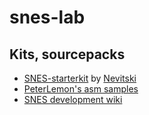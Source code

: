 
# snes-lab

## Kits, sourcepacks

* [SNES-starterkit](http://wiki.superfamicom.org/snes/show/Setting+Up+a+Programming+Environment) by [Nevitski](http://www.romhacking.net/community/864/)
* [PeterLemon's asm samples](https://github.com/PeterLemon/SNES)
* [SNES development wiki](http://wiki.superfamicom.org/snes/show/HomePage)
